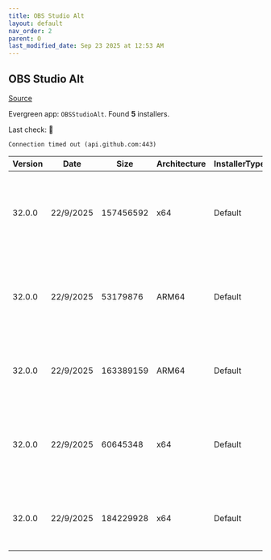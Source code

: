 ```yaml
---
title: OBS Studio Alt
layout: default
nav_order: 2
parent: O
last_modified_date: Sep 23 2025 at 12:53 AM
---
```


## OBS Studio Alt

[Source](https://obsproject.com/)

Evergreen app: `OBSStudioAlt`. Found **5** installers.

Last check: 🔴
```
Connection timed out (api.github.com:443)
```

| Version | Date      | Size      | Architecture | InstallerType | Type | URI                                                                                                                                                                                                                            |
| ------- | --------- | --------- | ------------ | ------------- | ---- | ------------------------------------------------------------------------------------------------------------------------------------------------------------------------------------------------------------------------------ |
| 32.0.0  | 22/9/2025 | 157456592 | x64          | Default       | exe  | [https://github.com/obsproject/obs-studio/releases/download/32.0.0/OBS-Studio-32.0.0-Windows-x64-Installer.exe](https://github.com/obsproject/obs-studio/releases/download/32.0.0/OBS-Studio-32.0.0-Windows-x64-Installer.exe) |
| 32.0.0  | 22/9/2025 | 53179876  | ARM64        | Default       | zip  | [https://github.com/obsproject/obs-studio/releases/download/32.0.0/OBS-Studio-32.0.0-Windows-arm64-PDBs.zip](https://github.com/obsproject/obs-studio/releases/download/32.0.0/OBS-Studio-32.0.0-Windows-arm64-PDBs.zip)       |
| 32.0.0  | 22/9/2025 | 163389159 | ARM64        | Default       | zip  | [https://github.com/obsproject/obs-studio/releases/download/32.0.0/OBS-Studio-32.0.0-Windows-arm64.zip](https://github.com/obsproject/obs-studio/releases/download/32.0.0/OBS-Studio-32.0.0-Windows-arm64.zip)                 |
| 32.0.0  | 22/9/2025 | 60645348  | x64          | Default       | zip  | [https://github.com/obsproject/obs-studio/releases/download/32.0.0/OBS-Studio-32.0.0-Windows-x64-PDBs.zip](https://github.com/obsproject/obs-studio/releases/download/32.0.0/OBS-Studio-32.0.0-Windows-x64-PDBs.zip)           |
| 32.0.0  | 22/9/2025 | 184229928 | x64          | Default       | zip  | [https://github.com/obsproject/obs-studio/releases/download/32.0.0/OBS-Studio-32.0.0-Windows-x64.zip](https://github.com/obsproject/obs-studio/releases/download/32.0.0/OBS-Studio-32.0.0-Windows-x64.zip)                     |

